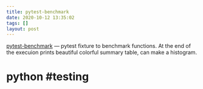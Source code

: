 ```yaml
---
title: pytest-benchmark
date: 2020-10-12 13:35:02
tags: []
layout: post
---
```


[pytest-benchmark](https://github.com/ionelmc/pytest-benchmark/) — pytest fixture to benchmark functions. At the end of the execuion prints beautiful colorful summary table, can make a histogram.

# python #testing
